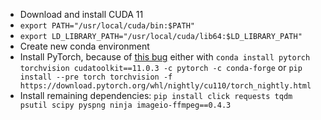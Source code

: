 - Download and install CUDA 11
- `export PATH="/usr/local/cuda/bin:$PATH"`
- `export LD_LIBRARY_PATH="/usr/local/cuda/lib64:$LD_LIBRARY_PATH"`
- Create new conda environment
- Install PyTorch, because of [this bug](https://github.com/pytorch/pytorch/issues/51080) either with
`conda install pytorch torchvision cudatoolkit==11.0.3 -c pytorch -c conda-forge` or `pip install --pre torch torchvision -f https://download.pytorch.org/whl/nightly/cu110/torch_nightly.html`
- Install remaining dependencies: `pip install click requests tqdm psutil scipy pyspng ninja imageio-ffmpeg==0.4.3`